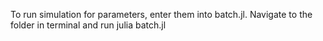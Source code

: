 To run simulation for parameters, enter them into batch.jl. Navigate to the folder in terminal and run julia batch.jl
